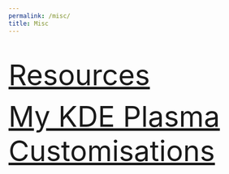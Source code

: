 ```yaml
---
permalink: /misc/
title: Misc
---
```


<br>

<span style="font-size:4em;">   [Resources](/misc/resources)   </span>

<span style="font-size:4em;">   [My KDE Plasma Customisations](/misc/kde-plasma)   </span>

